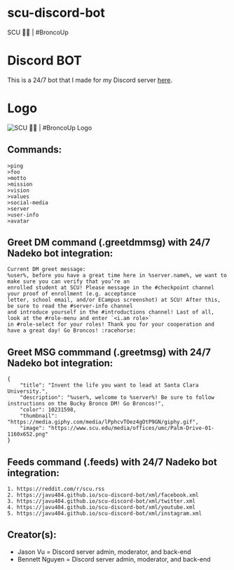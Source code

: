 # scu-discord-bot
SCU 🐎💨 | #BroncoUp 

# Discord BOT
This is a 24/7 bot that I made for my Discord server [here](https://discord.gg/YusWdfu).

# Logo
![SCU 🐎💨 | #BroncoUp Logo](https://media.discordapp.net/attachments/709464766472781895/711781960460271616/Discord_3_1.png)

## Commands:
```
>ping 
>foo
>motto
>mission
>vision
>values
>social-media
>server
>user-info
>avatar
```

## Greet DM command (.greetdmmsg) with 24/7 Nadeko bot integration:
```
Current DM greet message: 
%user%, before you have a great time here in %server.name%, we want to make sure you can verify that you’re an 
enrolled student at SCU! Please message in the #checkpoint channel your proof of enrollment (e.g. acceptance 
letter, school email, and/or ECampus screenshot) at SCU! After this, be sure to read the #server-info channel 
and introduce yourself in the #introductions channel! Last of all, look at the #role-menu and enter `<i.am role>` 
in #role-select for your roles! Thank you for your cooperation and have a great day! Go Broncos! :racehorse:
```

## Greet MSG commmand (.greetmsg) with 24/7 Nadeko bot integration:
```
{ 
    "title": "Invent the life you want to lead at Santa Clara University.",
    "description": "%user%, welcome to %server%! Be sure to follow instructions on the Bucky Bronco DM! Go Broncos!",
    "color": 10231598,
    "thumbnail": "https://media.giphy.com/media/lPphcvTOez4gOtP9GN/giphy.gif",
    "image": "https://www.scu.edu/media/offices/umc/Palm-Drive-01-1160x652.png"
}  
```

## Feeds command (.feeds) with 24/7 Nadeko bot integration:
```
1. https://reddit.com/r/scu.rss
2. https://javu404.github.io/scu-discord-bot/xml/facebook.xml
3. https://javu404.github.io/scu-discord-bot/xml/twitter.xml
4. https://javu404.github.io/scu-discord-bot/xml/youtube.xml
5. https://javu404.github.io/scu-discord-bot/xml/instagram.xml
```

## Creator(s):
- Jason Vu = Discord server admin, moderator, and back-end
- Bennett Nguyen = Discord server admin, moderator, and back-end
